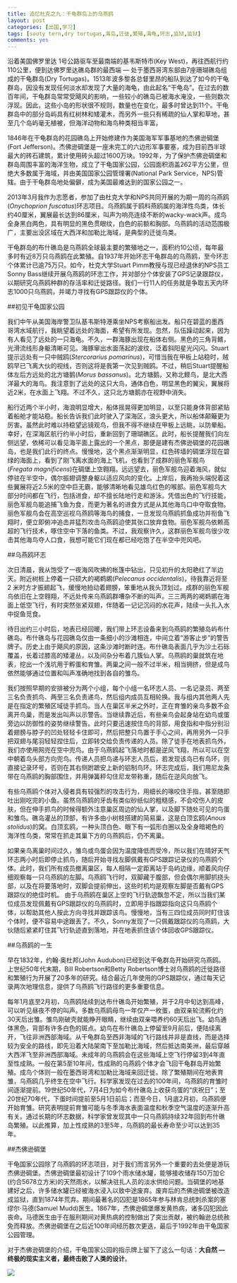 ```yaml
---
title: 追忆杜克之九：干龟群岛上的乌燕鸥
layout: post
categories: [出国,学习]
tags: [sooty tern,dry tortugas,海岛,迁徙,繁殖,海龟,环志,监狱,监狱]
comments: yes
---
```


沿着美国佛罗里达 1号公路驱车至最南端的基韦斯特市(Key West)，再往西航行约110公里，便到达佛罗里达礁岛群的最西端 — 处于墨西哥湾东部由7座珊瑚礁岛组成的干龟群岛(Dry Tortugas)。1513年波多黎各总督里昂的船队到达了如今的干龟群岛，因没有发现任何淡水却发现了大量的海龟，由此起名“干龟岛”。在过去的数百年间，干龟群岛常常受飓风的影响，一些较小的礁岛已被海水淹没，一些则数次浮现。因此，这些小岛的形状很不规则，数量也在变化，最多时曾达到11个。干龟群岛中的部分岛屿具有红树林和矮灌木，而另外一些只有稀疏的仙人掌和草地，甚至几个岛屿毫无植被，但海洋动物和海鸟种类相当丰富。
1846年在干龟群岛的花园礁岛上开始修建作为美国海军军事基地的杰佛逊碉堡(Fort Jefferson)。杰佛逊碉堡是一座未完工的六边形军事要塞，成为目前西半球最大的砖石建筑，累计使用砖头超过1600万块。1992年，为了保护杰佛逊碉堡和群岛周围丰富的海洋生物，成立了干龟国家公园，公园面积涵盖262平方公里，但绝大多数属于海域，并由美国国家公园管理署(National Park Service，NPS)管辖。由于干龟群岛地处偏僻，成为美国最难达到的国家公园之一。
2013年3月我作为志愿者，参加了由杜克大学和NPS共同开展的为期一周的乌燕鸥(*Onychoprion fuscatus*)环志项目。乌燕鸥属于鸥科燕鸥属的海洋性鸟类，体长约40厘米，翼展最长达到86厘米，叫声为响亮连续不断的wacky-wack声。成鸟全身黑白两色，具有明显的黑色贯眼纹，白色的前额和胸部。乌燕鸥的活动范围极广，主要出没区域在大西洋和加勒比海域，是典型的迁徙鸟类。
干龟群岛的布什礁岛是乌燕鸥全球最主要的繁殖地之一，面积约10公顷，每年最多时有近8万只乌燕鸥在此繁殖。自1937年开始环志干龟群岛的乌燕鸥，至今环志个体累计已逾75万只。如今，杜克大学Stuart Pimm教授与现已经退休的NPS员工Sonny Bass继续开展乌燕鸥的环志工作，并对部分个体安装了GPS记录跟踪仪，以期研究乌燕鸥种群的存活率和迁徙路径。我们一行11人的任务就是争取五天内环志1000只乌燕鸥，并竭力寻找有GPS跟踪仪的个体。
##初见干龟国家公园
我们中午从美国海岸警卫队基韦斯特港乘坐NPS考察船出发。船只在碧蓝的墨西哥湾水域航行，我眺望着远处的海面，希望有所发现。忽然，队伍躁动起来，因为有人看见了远处的一只海龟。不久，一群海豚出现在船体右侧。黑色的三角背鳍，光滑流线形身躯清晰可见。海豚窜出水面荡起的波纹，泛着斜阳星光闪闪。Stuart提示远处有一只中贼鸥(*Stercorarius pomarinus*)，可惜当我在甲板上站稳时，贼鸥早已飞离大伙的视线，否则这将是我第一次见到贼鸥。不过，稍后Stuart提醒船体左后方远处的北方塘鹅(*Morus bassanus*)。北方塘鹅，又称北鲣鸟，是北大西洋最大的海鸟。我注意到了远处的这只大鸟，通体白色，明显黑色的翼尖，翼展将近2米，在水面上飞翔。不过不久，这只北方塘鹅亦在视野中消失。
船行近两个半小时，海浪明显增大，船体摇晃得更加明显，以至只能身体背部紧贴着船舱才能站稳。船长告诉我们此时驶入了深海区，浪头更大，所以船体颠簸更为厉害。虽然此时难以持稳望远镜观鸟，但我不得不继续在甲板上远眺，以防晕船。幸好，在深海区航行约半小时后，重新回到了珊瑚礁区。此时，船长提醒我们向左侧远望，依稀可以看见海平面上露出的一个黑点，那便是建有杰佛逊碉堡的花园礁岛，也是我们此行的终点。慢慢地，这个黑点渐渐明显，红色砖墙的碉堡浮现在碧绿的海面上，看到了刚飞离水面的海上飞机，也看到了成群的丽色军舰鸟(*Fregata magnificens*)在碉堡上空翱翔。远远望去，丽色军舰鸟迎着海风，就似停驻在半空中，偶尔振翅调整身躯以适应风向的变化。上岸后，我再抬头端倪着这些翼展将近2.5米的空中巨无霸，能够清晰地看见雄鸟红色的喉部。丽色军舰鸟大部分时间都在飞行，包括进食，却不擅长陆地行走和游泳。凭借出色的飞行技能，丽色军舰鸟能追捕飞鱼为食，而更为著名的进食方式是从其他海鸟口中夺取食物。丽色军舰鸟会在高空巡视乌燕鸥等海鸟的捕食，一旦发现乌燕鸥抓鱼成功并衔鱼飞翔时，便立即俯冲追击并猛烈攻击乌燕鸥迫使其张口放弃食物。丽色军舰鸟依赖高超的飞行技术，啄住空中下落的鱼类。不过，我观察许久，这群丽色军舰鸟很少攻击其他海鸟夺人口食，我想可能它们现在都已经吃饱了在半空中兜风吧。##乌燕鸥环志
次日清晨，我从饱受了一夜海风吹拂的帐篷中钻出，只见初升的太阳艳红了半边天。附近树桩上停着一只硕大的褐鹈鹕(*Pelecanus occidentalis*)，待我靠近将至2 米时方才振翅起飞，缓慢地拍动着翅膀，笨重地从我头顶划过。成群的丽色军舰鸟依旧在上空翱翔，不远处传来乌燕鸥群嘈杂不断的叫声。三三两两的褐鹈鹕在海面上低空飞行，有时突然张紧双翅，伴随着一记记沉闷的水花声，陆续一头扎入水中捉鱼觅食。
待日出约三小时后，地表已经回暖，我们带上环志设备来到乌燕鸥的繁殖岛屿布什礁岛。布什礁岛与花园礁岛仅由一条细小的沙滩相连，中间立着“游客止步”的警告牌子。历史上由于飓风的原因，这条沙滩时断时连。布什礁岛表面几乎为沙土石砾覆盖，长着过膝高的矮灌丛，以及间杂分布着几簇仙人掌。乌燕鸥的巢就筑在地表，挖出一个浅坑用于孵蛋和育雏。两巢之间一般不过半米，相当拥挤，但是成鸟依然能够通过位置和叫声准确地找到各自的雏鸟。
我们按照早期的安排被分为两个小组，每个小组一名环志人员、一名记录员、两至三名负责抓鸟、两至三名负责递鸟，然后组内成员互相轮换。我与组内其他两人先是在指定的繁殖区域徒手抓鸟。当人在巢区半米之外时，正在育雏的亲鸟多数不会离开鸟巢，而是发出叫声以示警告。当继续靠近后，有些亲鸟会起身站在幼鸟或蛋旁边以防御性的姿势继续警告。此时只要迅速按住鸟的背部，用食指和中指分别沿着翅膀与脖子的凹处轻轻卡住即可，然后把整只鸟置于手心之间，再用另外一只手把双翅与尾羽轻轻捏住后，立即转交给负责传递的人员。除了徒手在地表抓鸟外，我们亦使用网兜在空中兜鸟。由于乌燕鸥起飞落地时都是逆风飞翔，所以可以在空中朝着鸟头部方向兜鸟。传递人员把鸟递与环志人员后，若发现该鸟已有鸟环，则直接记录环号，否则在其右侧跗蹠安上新的铝制鸟环。环志完成后，我们用尼龙条带在乌燕鸥的胸部围住，并用弹簧秤勾住尼龙带称重，随后在逆风向放飞。
有些乌燕鸥个体对入侵者具有较强烈的攻击行为，用细长的喙咬住手指，甚至随即吐出刚吃完的小鱼。虽然乌燕鸥的牙齿有类似砂纸似的粗糙感，不会咬伤人的皮肤，但在伸手抓鸟的时候得额外注意巢区周边的仙人掌，以及脚下随处可见的鸟蛋和雏鸟。礁岛灌丛的顶部，有许多由小树枝搭建的简易巢，这是白顶玄鸥(*Anous stolidus*)的窝。白顶玄鸥，一种头顶白色、眼下有一弧形白圈以及全身暗褐色的海洋性鸟类，常常在抓走其巢下方的乌燕鸥后，仍不离巢。
如果亲鸟离巢时间过久，雏鸟或鸟蛋会因为温度降低而受冷，所以我们在晴好天气环志两小时后即停止抓鸟，随后开始寻找左脚佩戴有GPS跟踪记录仪的乌燕鸥个体。此时，我们所有成员撤离巢区，每人相隔一定距离站于岛屿边缘，顺着风向仔细观察每一只乌燕鸥的左脚。乌燕鸥飞行时，双脚藏于腹部，但会偶尔用脚抓挠头部，以及在将要落地时，双脚会提前伸出，这些时机均是观察左脚是否戴有GPS跟踪仪的绝佳时机。 由于乌燕鸥在巢区上空的飞行轨迹飘忽不定，所以当我们某位成员发现佩戴有GPS跟踪仪的乌燕鸥时，立即用手指跟踪指向这只乌燕鸥个体，以帮助其他人按此方向寻找并跟踪该鸟。慢慢地，当有三四位成员同时盯住该个体时，便不容易中途跟丢了。不久，Sonny发现了一只佩戴跟踪仪的乌燕鸥，大伙随后紧紧盯住其飞行轨迹直到落地，并在地表抓住该个体回收GPS跟踪仪。 ##乌燕鸥的一生
早在1832年，约翰·奥杜邦(John Audubon)已经到达干龟群岛开始研究乌燕鸥。上世纪50年代末期，Bill Robertson和Betty Robertson博士对乌燕鸥的迁徙路径和繁殖行为开展了20多年的研究。结合最近几年使用的GPS跟踪仪，通过每天记录两次地理信息，提供了乌燕鸥飞行路径的更多重要信息。
每年1月底至2月初，乌燕鸥陆续到达布什礁岛开始繁殖，并于2月中旬达到高峰，可以听见昼夜不停的叫声。多数乌燕鸥母鸟一年仅产一枚蛋，由双亲轮流孵化约30天后出雏。雏鸟刚破壳就能睁开眼睛，继续由双亲喂养约60天后出飞。幼鸟通体黑色，背部有许多白色的斑点。幼鸟在布什礁岛上停留至9月前后，便陆续离开，飞往非洲西部海域。从干龟群岛至西非海域的飞行路线并非是直线，而是选择较为安全的路线，即先沿着大陆架南下至加勒比海域，然后抵达南美洲，最后穿越大西洋飞至非洲西部海域。未成年的乌燕鸥会在这些海域上空飞行停留3到4年直至性成熟。一般在第5至10年间，性成熟的乌燕鸥个体才会飞回干龟群岛开始繁殖。成鸟个体则一般在墨西哥湾和加勒比海域来回迁徙。除了繁殖期间在地表育雏，乌燕鸥几乎终生在空中飞行。科学家发现在过去的100年间，乌燕鸥的育雏时间逐渐提前。19世纪50年代，7月4日为如今布什礁岛上收获鸟蛋的“庆祝日”；至20世纪70年代，下蛋时间提前至5月1日前后；而至今日，1月底2月初，乌燕鸥便开始育雏。研究表明提前育雏可能与冬季海水表面温度和秋季空气温度的逐渐升高有关。通过长期的环志数据，科学家曾发现其中一只乌燕鸥持续32年回到布什礁岛繁殖。以此推算，加上性成熟的3至5年，乌燕鸥的最长寿命至少可以达到35年。##杰佛逊碉堡干龟国家公园除了乌燕鸥的环志项目，对于我们而言另外一个重要的去处便是游玩杰佛逊碉堡。杰佛逊碉堡最初设计了109个雨水储水罐，能够接收储存150万加仑(约合5678立方米)的天然雨水，以解决驻扎人员的淡水供给问题。当碉堡的地基建好之后，许多储水罐已经被海水浸入以致中途废弃。废弃后的杰佛逊碉堡被改造成监狱，直到1874年荒弃。期间最著名的囚犯是1865年参与林肯总统刺杀案的塞缪尔·马德(Samuel Mudd)医生。1867年，杰佛逊碉堡爆发黄热病，诸多囚犯因此丧命。马德医生由于在服刑期间对黄热病的控制做出了突出贡献，被约翰逊总统赦免而释放。杰佛逊碉堡在之后近100年间经历数次更迭，最后于1992年由干龟国家公园管理。
对于杰佛逊碉堡的介绍，干龟国家公园的指示牌上留下了这么一句话：**大自然 — 终极的现实主义者，最终击败了人类的设计**。![](http://sixf.org/files/images/2014/07/sooties.jpg)